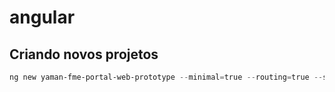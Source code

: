 # angular

## Criando novos projetos

```powershell
ng new yaman-fme-portal-web-prototype --minimal=true --routing=true --style=scss --ssr=true
```
